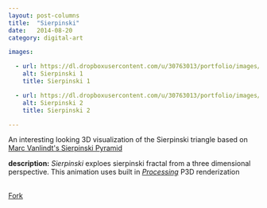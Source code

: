 ```yaml
---
layout: post-columns
title:  "Sierpinski"
date:   2014-08-20
category: digital-art

images:

  - url: https://dl.dropboxusercontent.com/u/30763013/portfolio/images/digital%20art/Sierpinski/screenshot-2.png
    alt: Sierpinski 1
    title: Sierpinski 1

  - url: https://dl.dropboxusercontent.com/u/30763013/portfolio/images/digital%20art/Sierpinski/screenshot-1.png
    alt: Sierpinski 2
    title: Sierpinski 2

---
```

An interesting looking 3D visualization of the Sierpinski triangle based on [Marc Vanlindt's Sierpinski Pyramid](http://www.vanlindt.be/2014/01/02/processing-sierpinski-pyramid/)

__description:__ _Sierpinski_ exploes sierpinski fractal from a three dimensional perspective. This animation uses built in [_Processing_](https://processing.org/) P3D renderization

<br>
<!-- Place this tag where you want the button to render. -->
<a class="github-button" href="https://github.com/alejandrogarciasalas/sierpinski" data-icon="octicon-repo-forked" data-style="mega" aria-label="Fork alejandrogarciasalas/sierpinski on GitHub">Fork</a>